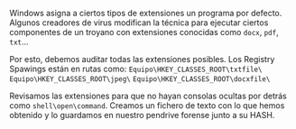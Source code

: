 Windows asigna a ciertos tipos de extensiones un programa por defecto. Algunos creadores de virus modifican la técnica para ejecutar ciertos componentes de un troyano con extensiones conocidas como `docx`, `pdf`, `txt`...

Por esto, debemos auditar todas las extensiones posibles.
Los Registry Spawings están en rutas como:
`Equipo\HKEY_CLASSES_ROOT\txtfile\`
`Equipo\HKEY_CLASSES_ROOT\jpeg\`
`Equipo\HKEY_CLASSES_ROOT\docxfile\`

Revisamos las extensiones para que no hayan consolas ocultas por detrás como `shell\open\command`.
Creamos un fichero de texto con lo que hemos obtenido y lo guardamos en nuestro pendrive forense junto a su HASH.
